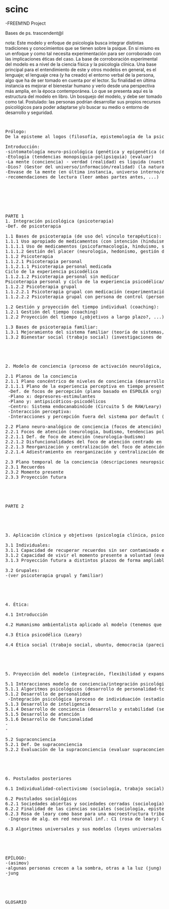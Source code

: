 # scinc

-FREEM!ND Project
 
 Bases de ps. trascendent@l
 
 nota:
 Este modelo y enfoque de psicología busca integrar distintas tradiciones y conocimientos que se 
 tienen sobre la psique.
En sí mismo es un enfoque y como tal necesita experimentación para ser corroborado con las implicaciones 
éticas del caso. 
La base de corroboración experimental del modelo es a nivel de la ciencia física y la psicología clínica.
 Una base principal para el entendimiento de este y otros modelos en general, es el lenguaje; el lenguaje 
 crea (y ha creado) el entorno verbal de la persona, algo que ha de ser tomado en cuenta por el lector.
Su finalidad en última instancia es mejorar el bienestar humano y 
verlo desde una perspectiva más amplia, en la época contemporánea.
Lo que se presenta aquí es la estructura del modelo en libro. Un bosquejo del modelo, y debe ser tomado como tal.
Postulado: las personas podrían desarrollar sus propios recursos psicológicos para poder adaptarse y/o buscar su medio o entorno de desarrollo y seguridad.

<pre>
<p>
Prólogo:
De la episteme al logos (filosofía, epistemología de la psicología)

Introducción:
-sintomatología neuro-psicológica (genética y epigenética (desarrollo en ambientes de alto estrés))(prepsicóticos y preepilépticos ej) (inv. De los 60’s ej)
-Etología (tendencias monopsiquia-polipsiquia) (evaluar)
-La mente (conciencia) - verdad (realidad) es líquida (nuestro inconsciente está conectado con el inconsciente universal (dios)) (teología) (jung, inconsciente colectivo)(el hombre sufre por su propio lenguaje).
-Dios? (Gestor del universo/información/realidad) (la naturaleza divina) (física-teología)
-Envase de la mente (en última instancia, universo interno/externo explorado,antropología-neurología, sobre el alma (sócrates))
-recomendaciones de lectura (leer ambas partes antes, ...)
 </p>
 
 <p>
PARTE 1
1. Integración psicológica (psicoterapia)
-Def. de psicoterapia

1.1 Bases de psicoterapia (de uso del vínculo terapéutico):
1.1.1 Uso apropiado de medicamentos (con intención (hinduismo - set and setting (lugar y contexto))) y gestión del placer:
1.1.1.1 Uso de medicamentos (psicofarmacología, hinduismo, set and setting (lugar y contexto))
1.1.1.2 Gestión del placer (neurología, hedonismo, gestión del tiempo, hinduismo)
1.1.2 Psicoterapia
1.1.2.1 Psicoterapia personal
1.1.2.1.1 Psicoterapia personal medicada
Ciclo de la experiencia psicodélica
1.1.2.1.2 Psicoterapia personal sin medicar
Psicoterapia personal y ciclo de la experiencia psicodélica/psicoterapéutica (establecer diferencias)
1.1.2.2 Psicoterapia grupal
1.1.2.2.1 Psicoterapia grupal con medicación (experimentación con ciencia física) (mencionar la ética psicodélica de Leary)
1.1.2.2.2 Psicoterapia grupal con persona de control (persona sin medicar) (experimentación con ciencia física) (mencionar la ética psicodélica de Leary)

1.2 Gestión y proyección del tiempo individual (coaching):
1.2.1 Gestión del tiempo (coaching)
1.2.2 Proyección del tiempo (¿objetivos a largo plazo?, ...)

1.3 Bases de psicoterapia familiar:
1.3.1 Mejoramiento del sistema familiar (teoría de sistemas, psicoterapia grupal, psicoterapia familiar)
1.3.2 Bienestar social (trabajo social) (investigaciones de sociología)
</p>

<p>
2. Modelo de conciencia (proceso de activación neurológica, para generar capacidad de insight (no puedes ser más sensible al placer sin ser más sensible al dolor (Alan Watts)(desarrollo de conciencia/personalidad y técnicas de "gracia autoalusiva" de Gringerg (1977), (evaluar desarrollo de sensibilidad perceptiva/empatía))):

2.1 Planos de la conciencia
2.1.1 Plano concéntrico de niveles de conciencia (desarrollo-activación de la conciencia) (circuitos/niveles de Leary y RAW, psicología del desarrollo, monopsiquia-polipsiquia (etología-lenguaje-sociolingüística), biología-etología-neurología-focos de atención, budismo))
2.1.1.1 Plano de la experiencia perceptiva en tiempo presente bajo estímulos psicoactivos (estímulo psicoactivo: estímulo externo al individuo que interactúa con la percepción | Focos de percepción/interacción perceptiva)
 -Def. de focos de percepción (plano basado en ESPOLEA org)
 -Plano x: depresores-estimulantes
 -Plano y: antipsicóticos-psicodélicos
 -Centro: Sistema endocanabinóide (Circuito 5 de RAW/Leary)
 -Interacción perceptiva:
 -Interacciones y percepción fuera del sistema por default (neurología)(ej. sinestesia, etc...)
 
2.2 Plano neuro-analógico de conciencia (focos de atención)
2.2.1 Focos de atención (neurología, budismo, tendencias polipsiquia-monopsiquia como condiciones de la experiencia humana (etología)):
2.2.1.1 Def. de foco de atención (neurología-budismo)
2.2.1.2 Disfuncionalidades del foco de atención centrado en el presente (evitación del vacío existencial y su sintomatología (budismo-psicoterapia general, desarrollo de la personalidad, mindfulness))
2.2.1.3 Reorganización y centralización del foco de atención (terapia cognitivo-conductual/algoritmos, budismo, técnicas de meditación, mindfulness)
2.2.1.4 Adiestramiento en reorganización y centralización del foco de atención (conductismo-algoritmos, técnicas de meditación, budismo, mindfulness)

2.3 Plano temporal de la conciencia (descripciones neuropsicológicas y algorítmicas):
2.3.1 Recuerdos
2.3.2 Momento presente
2.3.3 Proyección futura
</p>

<p>
PARTE 2
</p>

<p>
3. Aplicación clínica y objetivos (psicología clínica, psicoterapia) (postulado: las personas podrían desarrollar sus propios recursos psicológicos para poder adaptarse y/o buscar su medio o entorno de desarrollo y seguridad) (desarrollo de personalidad) (jung):

3.1 Individuales:
3.1.1 Capacidad de recuperar recuerdos sin ser contaminado emocionalmente por ellos (desensibilización sistémica/psicoterapia (desarrollo de personalidad), test de evaluación de sensibilidad al trauma)
3.1.2 Capacidad de vivir el momento presente a voluntad (evaluación de atención/mindfulness)
3.1.3 Proyección futura a distintos plazos de forma ampliable (nivel individual) (planificación de proyectos u objetivos personales, coaching) (nivel grupal)

3.2 Grupales:
-(ver psicoterapia grupal y familiar)
</p>

<p>
4. Ética:

4.1 Introducción

4.2 Humanismo ambientalista aplicado al modelo (tenemos que tomar en cuenta que queremos llegar a ser como sociedad globalizada)

4.3 Ética psicodélica (Leary)

4.4 Ética social (trabajo social, ubuntu, democracia (parecidos en otras culturas))
</p>

<p>
5. Proyección del modelo (integración, flexibilidad y expansión de inteligencia, desarrollo de la atención basada en el modelo ético)

5.1 Interacciones modelo de conciencia/integración psicológica:
5.1.1 Algoritmos psicológicos (desarrollo de personalidad-tcc,...)
5.1.2 Desarrollo de personalidad
 -Integración psicológica (proceso de individuación (estadío del espejo (Lacan),...))
5.1.3 Desarrollo de inteligencia
5.1.4 Desarrollo de conciencia (desarrollo y estabilidad (sensibilidad asertiva y tcc) de empatía,...)
5.1.5 Desarrollo de atención
5.1.6 Desarrollo de funcionalidad
-
-
 
5.2 Supraconciencia
5.2.1 Def. De supraconciencia
5.2.2 Evaluación de la supraconciencia (evaluar supraconciencia: mindfulness/flexibilidad mono-polipsíquia/inteligencia (raven ej)/desarrollo de conciencia (plano concéntrico de la conciencia))
</p>

<p>
6. Postulados posteriores

6.1 Individualidad-colectivismo (sociología, trabajo social), def. de civilización (sociología) y función social del arte (antropología, sociología)

6.2 Postulados sociológicos
6.2.1 Sociedades abiertas y sociedades cerradas (sociología)
6.2.2 Finalidad de las ciencias sociales (sociología, epistemología de las ciencias sociales)
6.2.3 Rosa de leary como base para una macroestructura tribal-civilización (rosa de leary - alg.?)
 -Ingreso de alg. en red neuronal inf.: C1 (rosa de leary) C2 = 🔁 (algebra lineal, ...)

6.3 Algoritmos universales y sus modelos (leyes universales sistematizadas y sus representaciones)(relación entre algoritmos universales y sus modelos(representaciones))(calendarios y horóscopos por cultura ej) (objetivo de estos modelos (¿predecir?))
</p>

<p>
EPÍLOGO:
-(asimov)
-algunas personas crecen a la sombra, otras a la luz (jung)
-jung
 </p>
<p>
GLOSARIO
</p>
</pre>
